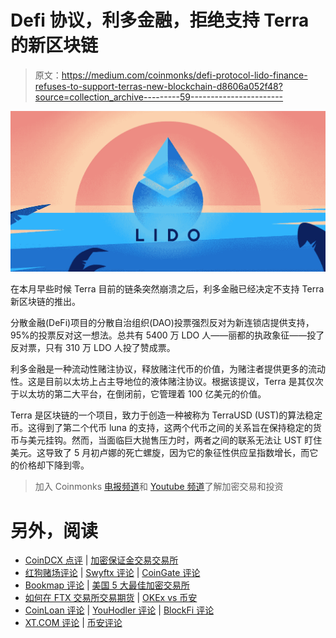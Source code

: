 # Defi 协议，利多金融，拒绝支持 Terra 的新区块链

> 原文：<https://medium.com/coinmonks/defi-protocol-lido-finance-refuses-to-support-terras-new-blockchain-d8606a052f48?source=collection_archive---------59----------------------->

![](img/2181a38caf0a62ffc43eb8072c838dae.png)

在本月早些时候 Terra 目前的链条突然崩溃之后，利多金融已经决定不支持 Terra 新区块链的推出。

分散金融(DeFi)项目的分散自治组织(DAO)投票强烈反对为新连锁店提供支持，95%的投票反对这一想法。总共有 5400 万 LDO 人——丽都的执政象征——投了反对票，只有 310 万 LDO 人投了赞成票。

利多金融是一种流动性赌注协议，释放赌注代币的价值，为赌注者提供更多的流动性。这是目前以太坊上占主导地位的液体赌注协议。根据该提议，Terra 是其仅次于以太坊的第二大平台，在倒闭前，它管理着 100 亿美元的价值。

Terra 是区块链的一个项目，致力于创造一种被称为 TerraUSD (UST)的算法稳定币。这得到了第二个代币 luna 的支持，这两个代币之间的关系旨在保持稳定的货币与美元挂钩。然而，当面临巨大抛售压力时，两者之间的联系无法让 UST 盯住美元。这导致了 5 月初卢娜的死亡螺旋，因为它的象征性供应呈指数增长，而它的价格却下降到零。

> 加入 Coinmonks [电报频道](https://t.me/coincodecap)和 [Youtube 频道](https://www.youtube.com/c/coinmonks/videos)了解加密交易和投资

# 另外，阅读

*   [CoinDCX 点评](/coinmonks/coindcx-review-8444db3621a2) | [加密保证金交易交易所](https://coincodecap.com/crypto-margin-trading-exchanges)
*   [红狗赌场评论](https://coincodecap.com/red-dog-casino-review) | [Swyftx 评论](https://coincodecap.com/swyftx-review) | [CoinGate 评论](https://coincodecap.com/coingate-review)
*   [Bookmap 评论](https://coincodecap.com/bookmap-review-2021-best-trading-software) | [美国 5 大最佳加密交易所](https://coincodecap.com/crypto-exchange-usa)
*   [如何在 FTX 交易所交易期货](https://coincodecap.com/ftx-futures-trading) | [OKEx vs 币安](https://coincodecap.com/okex-vs-binance)
*   [CoinLoan 评论](https://coincodecap.com/coinloan-review) | [YouHodler 评论](/coinmonks/youhodler-4-easy-ways-to-make-money-98969b9689f2) | [BlockFi 评论](https://coincodecap.com/blockfi-review)
*   [XT.COM 评论](https://coincodecap.com/profittradingapp-for-binance) | [币安评论](https://coincodecap.com/xt-com-review)